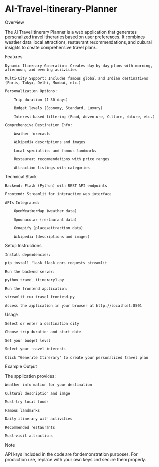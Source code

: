 # AI-Travel-Itinerary-Planner

Overview

The AI Travel Itinerary Planner is a web application that generates personalized travel itineraries based on user preferences. It combines weather data, local attractions, restaurant recommendations, and cultural insights to create comprehensive travel plans.

Features

    Dynamic Itinerary Generation: Creates day-by-day plans with morning, afternoon, and evening activities

    Multi-City Support: Includes famous global and Indian destinations (Paris, Tokyo, Delhi, Mumbai, etc.)

    Personalization Options:

        Trip duration (1-30 days)

        Budget levels (Economy, Standard, Luxury)

        Interest-based filtering (Food, Adventure, Culture, Nature, etc.)

    Comprehensive Destination Info:

        Weather forecasts

        Wikipedia descriptions and images

        Local specialties and famous landmarks

        Restaurant recommendations with price ranges

        Attraction listings with categories

Technical Stack

    Backend: Flask (Python) with REST API endpoints

    Frontend: Streamlit for interactive web interface

    APIs Integrated:

        OpenWeatherMap (weather data)

        Spoonacular (restaurant data)

        Geoapify (place/attraction data)

        Wikipedia (descriptions and images)

Setup Instructions

    Install dependencies:
   
    pip install flask flask_cors requests streamlit

    Run the backend server:
    
    python travel_itinerary1.py

    Run the frontend application:
    
    streamlit run travel_frontend.py

    Access the application in your browser at http://localhost:8501

Usage

    Select or enter a destination city

    Choose trip duration and start date

    Set your budget level

    Select your travel interests

    Click "Generate Itinerary" to create your personalized travel plan

Example Output

The application provides:

    Weather information for your destination

    Cultural description and image

    Must-try local foods

    Famous landmarks

    Daily itinerary with activities

    Recommended restaurants

    Must-visit attractions

Note

API keys included in the code are for demonstration purposes. For production use, replace with your own keys and secure them properly.
